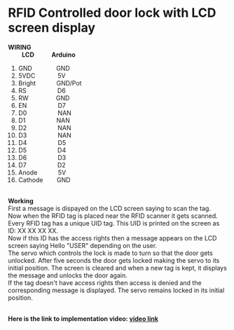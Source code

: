 # RFID Controlled door lock with LCD screen display
<b> WIRING </b><br>
&nbsp;&nbsp;&nbsp;&nbsp;&nbsp;&nbsp;&nbsp;&nbsp;<b>LCD&nbsp;&nbsp;&nbsp;&nbsp;&nbsp;&nbsp;&nbsp;&nbsp;&nbsp;&nbsp;&nbsp;&nbsp;Arduino</b>
1. GND &nbsp;&nbsp;&nbsp;&nbsp;&nbsp;&nbsp;&nbsp;&nbsp;&nbsp;&nbsp;&nbsp;&nbsp; GND<br>
2. 5VDC &nbsp;&nbsp;&nbsp;&nbsp;&nbsp;&nbsp;&nbsp;&nbsp;&nbsp;&nbsp;&nbsp;&nbsp;5V<br>
3. Bright&nbsp;&nbsp;&nbsp;&nbsp;&nbsp;&nbsp;&nbsp;&nbsp;&nbsp;&nbsp;&nbsp;&nbsp;GND/Pot
4. RS&nbsp;&nbsp;&nbsp;&nbsp;&nbsp;&nbsp;&nbsp;&nbsp;&nbsp;&nbsp;&nbsp;&nbsp;&nbsp;&nbsp;&nbsp;&nbsp;&nbsp;&nbsp;D6
5. RW&nbsp;&nbsp;&nbsp;&nbsp;&nbsp;&nbsp;&nbsp;&nbsp;&nbsp;&nbsp;&nbsp;&nbsp;&nbsp;&nbsp;&nbsp;&nbsp;GND
6. EN&nbsp;&nbsp;&nbsp;&nbsp;&nbsp;&nbsp;&nbsp;&nbsp;&nbsp;&nbsp;&nbsp;&nbsp;&nbsp;&nbsp;&nbsp;&nbsp;&nbsp;&nbsp;D7
7. D0&nbsp;&nbsp;&nbsp;&nbsp;&nbsp;&nbsp;&nbsp;&nbsp;&nbsp;&nbsp;&nbsp;&nbsp;&nbsp;&nbsp;&nbsp;&nbsp;&nbsp;&nbsp;NAN
8. D1&nbsp;&nbsp;&nbsp;&nbsp;&nbsp;&nbsp;&nbsp;&nbsp;&nbsp;&nbsp;&nbsp;&nbsp;&nbsp;&nbsp;&nbsp;&nbsp;&nbsp;&nbsp;NAN
9. D2&nbsp;&nbsp;&nbsp;&nbsp;&nbsp;&nbsp;&nbsp;&nbsp;&nbsp;&nbsp;&nbsp;&nbsp;&nbsp;&nbsp;&nbsp;&nbsp;&nbsp;&nbsp;NAN
10. D3&nbsp;&nbsp;&nbsp;&nbsp;&nbsp;&nbsp;&nbsp;&nbsp;&nbsp;&nbsp;&nbsp;&nbsp;&nbsp;&nbsp;&nbsp;&nbsp;&nbsp;&nbsp;NAN
11. D4&nbsp;&nbsp;&nbsp;&nbsp;&nbsp;&nbsp;&nbsp;&nbsp;&nbsp;&nbsp;&nbsp;&nbsp;&nbsp;&nbsp;&nbsp;&nbsp;&nbsp;&nbsp;D5
12. D5&nbsp;&nbsp;&nbsp;&nbsp;&nbsp;&nbsp;&nbsp;&nbsp;&nbsp;&nbsp;&nbsp;&nbsp;&nbsp;&nbsp;&nbsp;&nbsp;&nbsp;&nbsp;D4
13. D6&nbsp;&nbsp;&nbsp;&nbsp;&nbsp;&nbsp;&nbsp;&nbsp;&nbsp;&nbsp;&nbsp;&nbsp;&nbsp;&nbsp;&nbsp;&nbsp;&nbsp;&nbsp;D3
14. D7&nbsp;&nbsp;&nbsp;&nbsp;&nbsp;&nbsp;&nbsp;&nbsp;&nbsp;&nbsp;&nbsp;&nbsp;&nbsp;&nbsp;&nbsp;&nbsp;&nbsp;&nbsp;D2
15. Anode&nbsp;&nbsp;&nbsp;&nbsp;&nbsp;&nbsp;&nbsp;&nbsp;&nbsp;&nbsp;&nbsp;&nbsp;5V
16. Cathode&nbsp;&nbsp;&nbsp;&nbsp;&nbsp;&nbsp;&nbsp;&nbsp;GND

<br><b> Working</b><br>
   First a message is dispayed on the LCD screen saying to scan the tag.<br>
   Now when the RFID tag is placed near the RFID scanner it gets scanned. Every RFID tag has a unique UID tag. 
   This UID is printed on the screen as ID: XX XX XX XX.<br>
   Now if this ID has the access rights then a message appears on the LCD screen saying Hello "USER" depending 
   on the user.<br>
   The servo which controls the lock is made to turn so that the door gets unlocked. After five seconds the door gets locked making the servo to its initial
   position. The screen is cleared and when a new tag is kept, it displays the message and unlocks the door again.<br> 
   If the tag doesn't have access rights then access is denied and the corresponding message is displayed.
   The servo remains locked in its initial position.<br><br>
   
<b> Here is the link to implementation video: <a href="https://drive.google.com/file/d/1KRWoHpIizJNbBw2IwhC9x1CrXQk4oW4b/view?usp=sharing"> video link </a>
